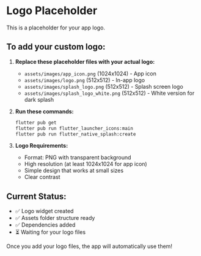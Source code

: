 # Logo Placeholder

This is a placeholder for your app logo. 

## To add your custom logo:

1. **Replace these placeholder files with your actual logo:**
   - `assets/images/app_icon.png` (1024x1024) - App icon
   - `assets/images/logo.png` (512x512) - In-app logo
   - `assets/images/splash_logo.png` (512x512) - Splash screen logo
   - `assets/images/splash_logo_white.png` (512x512) - White version for dark splash

2. **Run these commands:**
   ```bash
   flutter pub get
   flutter pub run flutter_launcher_icons:main
   flutter pub run flutter_native_splash:create
   ```

3. **Logo Requirements:**
   - Format: PNG with transparent background
   - High resolution (at least 1024x1024 for app icon)
   - Simple design that works at small sizes
   - Clear contrast

## Current Status:
- ✅ Logo widget created
- ✅ Assets folder structure ready
- ✅ Dependencies added
- ⏳ Waiting for your logo files

Once you add your logo files, the app will automatically use them!

